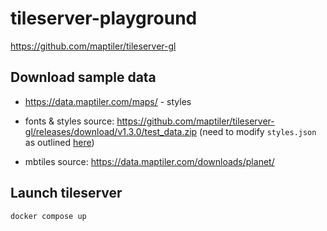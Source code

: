 # tileserver-playground

<https://github.com/maptiler/tileserver-gl>


## Download sample data

- <https://data.maptiler.com/maps/> - styles

- fonts & styles source: <https://github.com/maptiler/tileserver-gl/releases/download/v1.3.0/test_data.zip> (need to modify `styles.json` as outlined [here](https://www.blef.fr/how-to-deploy-tile-server/))
- mbtiles source: <https://data.maptiler.com/downloads/planet/>

## Launch tileserver

```bash
docker compose up
```
